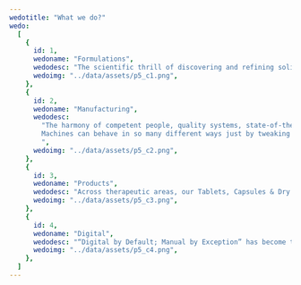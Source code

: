 ```yaml
---
wedotitle: "What we do?"
wedo:
  [
    {
      id: 1,
      wedoname: "Formulations",
      wedodesc: "The scientific thrill of discovering and refining solid oral formulations is so intense.  In the process, collision of formulation scientists, analytical chemists and regulatory professionals is natural.  But, it is a constructive collision; something that results in a beautiful creation.  Remember the Big Bang that made life possible on planet earth?  ",
      wedoimg: "../data/assets/p5_c1.png",
    },
    {
      id: 2,
      wedoname: "Manufacturing",
      wedodesc:
        "The harmony of competent people, quality systems, state-of-the-art facilities, cutting-edge machines, and clean environment can produce magic, consistently.  Be it the complex “double coated bi-layer tablets” or the simple “fill & seal” sachets, Good Manufacturing Practices (GMP) never ceases to amaze us.
        Machines can behave in so many different ways just by tweaking a few process parameters.
        ",
      wedoimg: "../data/assets/p5_c2.png",
    },
    {
      id: 3,
      wedoname: "Products",
      wedodesc: "Across therapeutic areas, our Tablets, Capsules & Dry Syrup products are packed in HDPE Bottles, Alu-Alu, Blister, Sachet and Strip formats.  We specialize in non-beta lactam based solid oral products.  Additionally, our online store has other OTC & Rx products sourced from curated GMP partners.",
      wedoimg: "../data/assets/p5_c3.png",
    },
    {
      id: 4,
      wedoname: "Digital",
      wedodesc: "“Digital by Default; Manual by Exception” has become the norm in the Life Sciences industry. From DevOps to Industry 4.0, our digital business unit offers digital product development, product support and custom implementation services.  We also specialize in IT Quality & Compliance, including but not limited to GxP compliant SDLC design, Computerized System Validation (CSV), Software Quality Assurance (SQA), Software Test Automation, and Part 11 / Annex 11 Controls.",
      wedoimg: "../data/assets/p5_c4.png",
    },
  ]
---
```

